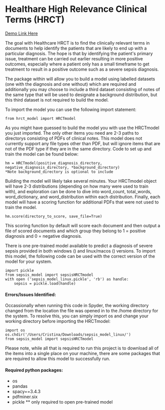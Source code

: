 # Healthare High Relevance Clinical Terms (HRCT)
[Demo Link Here]([https://www.google.com/](https://uofi.box.com/s/bkp66qhhpuhayj85572u0oscelojln7c))

The goal with Healthcare HRCT is to find the clinically relevant terms in documents to help identify the patients that are likely to end up with a particular diagnosis. The hope is that by identifying the patient's primary issue, treatment can be carried out earlier resulting in more positive outcomes, especially where a patient only has a small timeframe to get treatment to result in a positive outcome such as a severe sepsis diagnosis. 

The package within will allow you to build a model using labelled datasets (one with the diagnosis and one without) which are required and additionally you may choose to include a third dataset consisting of notes of the same type that will be used to designate a background distribution, but this third dataset is not required to build the model.

To import the model you can use the following import statement:

    from hrct_model import HRCTmodel
                
As you might have guessed to build the model you with use the HRCTmodel you just imported. The only other items you need are 2-3 paths to directorys consisting of PDFs of clinical notes. This model does not currently support any file types other than PDF, but will ignore items that are not of the PDF type if they are in the same directory. Code to set up and train the model can be found below:

    hm = HRCTmodel(positive_diagnosis_directory, negative_diagnosis_directory, *background_directory)
    *Note background_directory is optional to include

Building the model will likely take several minutes. Your HRCTmodel object will have 2-3 distributions (depending on how many were used to train with), and exploration can be done to dive into word_count, total_words, word_dictionary, and word_distribution within each distribution. Finally, each model will have a scoring function for additional PDFs that were not used to train the model. 

    hm.score(directory_to_score, save_file=True)

This scoring function by default will score each document and then output a file of scored documents and which group they belong to 1 = positive diagnosis and 0 = negative diagnosis.

There is one pre-trained model available to predict a diagnosis of severe sepsis provided in both windows () and linux/macos () versions. To import this model, the following code can be used with the correct version of the model for your system.

    import pickle
    from sepsis_model import sepsisHRCTmodel
    with open ('sepsis_model_linux.pickle', 'rb') as handle:
        sepsis = pickle.load(handle)

#### Errors/Issues Identified:
Occassionally when running this code in Spyder, the working directory changed from the location the file was opened in to the /home directory for the system. To resolve this, you can simply import os and change your working directory before importing the HRCTmodel:

    import os
    os.chdir('/Users/Cristina/Downloads/sepsis_model_linux/')
    from sepsis_model import sepsisHRCTmodel

Please note, while all that is required to run this project is to download all of the items into a single place on your machine, there are some packages that are required to allow this model to successfully run.

#### Required python packages:
- os
- pandas
- spacy==3.4.3
- pdfminer.six
- pickle ** only required to open pre-trained model
